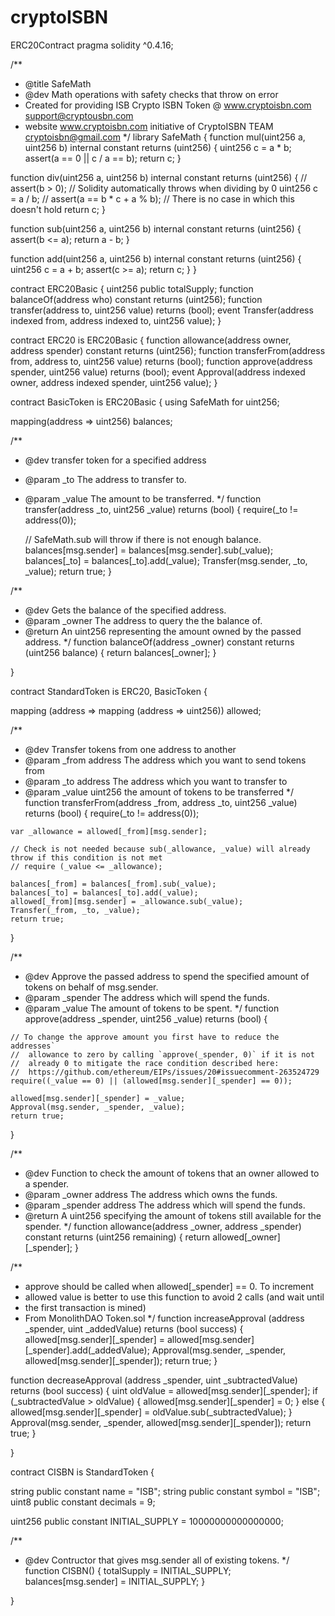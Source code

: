 # cryptoISBN
ERC20Contract
pragma solidity ^0.4.16;


/**
 * @title SafeMath
 * @dev Math operations with safety checks that throw on error
 * Created for providing ISB  Crypto ISBN Token  @ www.cryptoisbn.com support@cryptousbn.com
 * website www.cryptoisbn.com   initiative of CryptoISBN TEAM cryptoisbn@gmail.com
 */
library SafeMath {
  function mul(uint256 a, uint256 b) internal constant returns (uint256) {
    uint256 c = a * b;
    assert(a == 0 || c / a == b);
    return c;
  }

  function div(uint256 a, uint256 b) internal constant returns (uint256) {
    // assert(b > 0); // Solidity automatically throws when dividing by 0
    uint256 c = a / b;
    // assert(a == b * c + a % b); // There is no case in which this doesn't hold
    return c;
  }

  function sub(uint256 a, uint256 b) internal constant returns (uint256) {
    assert(b <= a);
    return a - b;
  }

  function add(uint256 a, uint256 b) internal constant returns (uint256) {
    uint256 c = a + b;
    assert(c >= a);
    return c;
  }
}



contract ERC20Basic {
  uint256 public totalSupply;
  function balanceOf(address who) constant returns (uint256);
  function transfer(address to, uint256 value) returns (bool);
  event Transfer(address indexed from, address indexed to, uint256 value);
}

contract ERC20 is ERC20Basic {
  function allowance(address owner, address spender) constant returns (uint256);
  function transferFrom(address from, address to, uint256 value) returns (bool);
  function approve(address spender, uint256 value) returns (bool);
  event Approval(address indexed owner, address indexed spender, uint256 value);
}



contract BasicToken is ERC20Basic {
  using SafeMath for uint256;

  mapping(address => uint256) balances;

  /**
  * @dev transfer token for a specified address
  * @param _to The address to transfer to.
  * @param _value The amount to be transferred.
  */
  function transfer(address _to, uint256 _value) returns (bool) {
    require(_to != address(0));

    // SafeMath.sub will throw if there is not enough balance.
    balances[msg.sender] = balances[msg.sender].sub(_value);
    balances[_to] = balances[_to].add(_value);
    Transfer(msg.sender, _to, _value);
    return true;
  }

  /**
  * @dev Gets the balance of the specified address.
  * @param _owner The address to query the the balance of. 
  * @return An uint256 representing the amount owned by the passed address.
  */
  function balanceOf(address _owner) constant returns (uint256 balance) {
    return balances[_owner];
  }

}

contract StandardToken is ERC20, BasicToken {

  mapping (address => mapping (address => uint256)) allowed;


  /**
   * @dev Transfer tokens from one address to another
   * @param _from address The address which you want to send tokens from
   * @param _to address The address which you want to transfer to
   * @param _value uint256 the amount of tokens to be transferred
   */
  function transferFrom(address _from, address _to, uint256 _value) returns (bool) {
    require(_to != address(0));

    var _allowance = allowed[_from][msg.sender];

    // Check is not needed because sub(_allowance, _value) will already throw if this condition is not met
    // require (_value <= _allowance);

    balances[_from] = balances[_from].sub(_value);
    balances[_to] = balances[_to].add(_value);
    allowed[_from][msg.sender] = _allowance.sub(_value);
    Transfer(_from, _to, _value);
    return true;
  }

  /**
   * @dev Approve the passed address to spend the specified amount of tokens on behalf of msg.sender.
   * @param _spender The address which will spend the funds.
   * @param _value The amount of tokens to be spent.
   */
  function approve(address _spender, uint256 _value) returns (bool) {

    // To change the approve amount you first have to reduce the addresses`
    //  allowance to zero by calling `approve(_spender, 0)` if it is not
    //  already 0 to mitigate the race condition described here:
    //  https://github.com/ethereum/EIPs/issues/20#issuecomment-263524729
    require((_value == 0) || (allowed[msg.sender][_spender] == 0));

    allowed[msg.sender][_spender] = _value;
    Approval(msg.sender, _spender, _value);
    return true;
  }

  /**
   * @dev Function to check the amount of tokens that an owner allowed to a spender.
   * @param _owner address The address which owns the funds.
   * @param _spender address The address which will spend the funds.
   * @return A uint256 specifying the amount of tokens still available for the spender.
   */
  function allowance(address _owner, address _spender) constant returns (uint256 remaining) {
    return allowed[_owner][_spender];
  }
  
  /**
   * approve should be called when allowed[_spender] == 0. To increment
   * allowed value is better to use this function to avoid 2 calls (and wait until 
   * the first transaction is mined)
   * From MonolithDAO Token.sol
   */
  function increaseApproval (address _spender, uint _addedValue) 
    returns (bool success) {
    allowed[msg.sender][_spender] = allowed[msg.sender][_spender].add(_addedValue);
    Approval(msg.sender, _spender, allowed[msg.sender][_spender]);
    return true;
  }

  function decreaseApproval (address _spender, uint _subtractedValue) 
    returns (bool success) {
    uint oldValue = allowed[msg.sender][_spender];
    if (_subtractedValue > oldValue) {
      allowed[msg.sender][_spender] = 0;
    } else {
      allowed[msg.sender][_spender] = oldValue.sub(_subtractedValue);
    }
    Approval(msg.sender, _spender, allowed[msg.sender][_spender]);
    return true;
  }

}


contract CISBN is StandardToken {

  string public constant name = "ISB";
  string public constant symbol = "ISB";
  uint8 public constant decimals = 9;

  uint256 public constant INITIAL_SUPPLY = 10000000000000000;

  /**
   * @dev Contructor that gives msg.sender all of existing tokens.
   */
  function CISBN() {
    totalSupply = INITIAL_SUPPLY;
    balances[msg.sender] = INITIAL_SUPPLY;
  }

}
